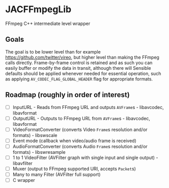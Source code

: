 # JACFFmpegLib
FFmpeg C++ intermediate level wrapper

## Goals
The goal is to be lower level than for example https://github.com/twitter/vireo, but higher level than making the FFmpeg calls directly. 
Frame-by-frame control is retained and as such you can easily buffer or modify the data in transit, although there will
Sensible defaults should be applied whenever needed for essential operation, such as applying `AV_CODEC_FLAG_GLOBAL_HEADER` flag for appropriate formats.

## Roadmap (roughly in order of interest)
- [ ] InputURL - Reads from FFmpeg URL and outputs `AVFrame`s - libavcodec, libavformat
- [ ] OutputURL - Outputs to FFmpeg URL from `AVFrame`s - libavcodec, libavformat
- [ ] VideoFormatConverter (converts Video `Frame`s resolution and/or formats) - libswscale
- [ ] Event mode (callback when video/audio frame is received)
- [ ] AudioFormatConverter (converts Audio `Frame`s resolution and/or formats) - libswresample
- [ ] 1 to 1 VideoFilter (AVFilter graph with single input and single output) - libavfilter
- [ ] Muxer (output to FFmpeg supported URI, accepts `Packet`s)
- [ ] Many to many Filter (AVFilter full support)
- [ ] C wrapper
